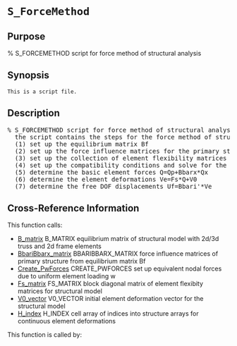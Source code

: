 
<!-- <a name="_top"></a>
<div><a href="../../_index.md">Home</a> &gt;  <a href="#">latest</a> &gt; <a href="_index.md">Solution_Scripts</a> &gt; S_ForceMethod.m</div> -->

<!--<table width="100%"><tr><td align="left"><a href="../../_index.md"><img alt="<" border="0" src="../../left.png">&nbsp;Master index</a></td>
<td align="right"><a href="_index.md">Index for latest\Solution_Scripts&nbsp;<img alt=">" border="0" src="../../right.png"></a></td></tr></table>-->
# `S_ForceMethod`
<!-- <h1>S_ForceMethod
</h1> -->

## <a name="_name"></a>Purpose

<!-- <h2 id="purpose"><a name="_name"></a>Purpose</h2> -->

% S_FORCEMETHOD script for force method of structural analysis

<!-- <div class="box"><strong>% S_FORCEMETHOD script for force method of structural analysis</strong></div> -->

## <a name="_synopsis"></a>Synopsis

`This is a script file.` 
## <a name="_description"></a>Description

<pre class="comment">% S_FORCEMETHOD script for force method of structural analysis
  the script contains the steps for the force method of structural analysis:
  (1) set up the equilibrium matrix Bf
  (2) set up the force influence matrices for the primary structure Bbari and Bbarx
  (3) set up the collection of element flexibility matrices Fs
  (4) set up the compatibility conditions and solve for the redundant basic forces Qx
  (5) determine the basic element forces Q=Qp+Bbarx*Qx
  (6) determine the element deformations Ve=Fs*Q+V0
  (7) determine the free DOF displacements Uf=Bbari'*Ve</pre>
<!-- <div class="fragment"><pre class="comment">% S_FORCEMETHOD script for force method of structural analysis
  the script contains the steps for the force method of structural analysis:
  (1) set up the equilibrium matrix Bf
  (2) set up the force influence matrices for the primary structure Bbari and Bbarx
  (3) set up the collection of element flexibility matrices Fs
  (4) set up the compatibility conditions and solve for the redundant basic forces Qx
  (5) determine the basic element forces Q=Qp+Bbarx*Qx
  (6) determine the element deformations Ve=Fs*Q+V0
  (7) determine the free DOF displacements Uf=Bbari'*Ve</pre></div> -->

<!-- crossreference -->
## <a name="_cross"></a>Cross-Reference Information

This function calls:
<ul style="list-style-image:url(../../matlabicon.gif)">
<li><a href="../../latest/General_Functions/B_matrix" class="code" title="function B = B_matrix (Model)">B_matrix</a>	B_MATRIX equilibrium matrix of structural model with 2d/3d truss and 2d frame elements</li><li><a href="../../latest/General_Functions/BbariBbarx_matrix" class="code" title="function [Bbari,Bbarx,ind_x] = BbariBbarx_matrix (Bf,ind_r,ind_rng)">BbariBbarx_matrix</a>	BBARIBBARX_MATRIX force influence matrices of primary structure from equilibrium matrix Bf</li><li><a href="../../latest/General_Functions/Create_PwForces" class="code" title="function Pw = Create_PwForces (Model,ElemData)">Create_PwForces</a>	CREATE_PWFORCES set up equivalent nodal forces due to uniform element loading w</li><li><a href="../../latest/General_Functions/Fs_matrix" class="code" title="function Fs = Fs_matrix (Model,ElemData,Roption)">Fs_matrix</a>	FS_MATRIX block diagonal matrix of element flexibity matrices for structural model</li><li><a href="../../latest/General_Functions/V0_vector" class="code" title="function V0 = V0_vector (Model,ElemData,Roption)">V0_vector</a>	V0_VECTOR initial element deformation vector for the structural model</li><li><a href="../../latest/Utility_Functions/General/H_index" class="code" title="function iced = H_index (Model,ElemData)">H_index</a>	H_INDEX cell array of indices into structure arrays for continuous element deformations</li></ul>
This function is called by:
<ul style="list-style-image:url(../../matlabicon.gif)">
</ul>
<!-- crossreference -->




<!-- <hr><address>Generated on Thu 28-Jan-2021 18:22:44 by <strong><a href="http://www.artefact.tk/software/matlab/m2html/" title="Matlab Documentation in HTML">m2html</a></strong> &copy; 2005</address> -->